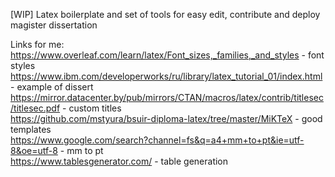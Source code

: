 [WIP]
Latex boilerplate and set of tools for easy edit, contribute and deploy magister dissertation

Links for me:
https://www.overleaf.com/learn/latex/Font_sizes,_families,_and_styles - font styles  
https://www.ibm.com/developerworks/ru/library/latex_tutorial_01/index.html - example of dissert  
https://mirror.datacenter.by/pub/mirrors/CTAN/macros/latex/contrib/titlesec/titlesec.pdf - custom titles  
https://github.com/mstyura/bsuir-diploma-latex/tree/master/MiKTeX - good templates  
https://www.google.com/search?channel=fs&q=a4+mm+to+pt&ie=utf-8&oe=utf-8 - mm to pt   
https://www.tablesgenerator.com/ - table generation  